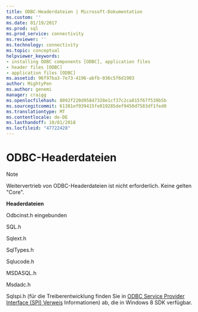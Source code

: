 ```yaml
---
title: ODBC-Headerdateien | Microsoft-Dokumentation
ms.custom: ''
ms.date: 01/19/2017
ms.prod: sql
ms.prod_service: connectivity
ms.reviewer: ''
ms.technology: connectivity
ms.topic: conceptual
helpviewer_keywords:
- installing ODBC components [ODBC], application files
- header files [ODBC]
- application files [ODBC]
ms.assetid: 96f97ba3-7e73-4196-abfb-036c5f6d1903
author: MightyPen
ms.author: genemi
manager: craigg
ms.openlocfilehash: 8092f220d95847328e1cf37c2ca815f67f539b5b
ms.sourcegitcommit: 61381ef939415fe019285def9450d7583df1fed0
ms.translationtype: MT
ms.contentlocale: de-DE
ms.lasthandoff: 10/01/2018
ms.locfileid: "47722428"
---
```

# <a name="odbc-header-files"></a>ODBC-Headerdateien
> [!NOTE]  
>  Weitervertrieb von ODBC-Headerdateien ist nicht erforderlich. Keine gelten "Core".  
  
 **Headerdateien**  
  
 Odbcinst.h eingebunden  
  
 SQL.h  
  
 Sqlext.h  
  
 SqlTypes.h  
  
 Sqlucode.h  
  
 MSDASQL.h  
  
 Msdadc.h  
  
 Sqlspi.h (für die Treiberentwicklung finden Sie in [ODBC Service Provider Interface (SPI) Verweis](../../../odbc/reference/syntax/odbc-service-provider-interface-spi-reference.md) Informationen) ab, die in Windows 8 SDK verfügbar.
